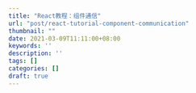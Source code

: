 ```yaml
---
title: "React教程：组件通信"
url: "post/react-tutorial-component-communication"
thumbnail: ""
date: 2021-03-09T11:11:00+08:00
keywords: ''
description: ''
tags: []
categories: []
draft: true
---
```

